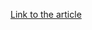 [Link to the article](https://cybersecuritynews.com/binance-hits-100m-app-downloads-a-milestone-powering-cryptos-global-reach/)
